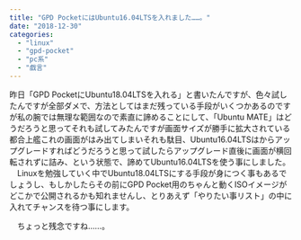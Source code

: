 ```yaml
---
title: "GPD PocketにはUbuntu16.04LTSを入れました……。"
date: "2018-12-30"
categories: 
  - "linux"
  - "gpd-pocket"
  - "pc系"
  - "戯言"
---
```


昨日「GPD PocketにUbuntu18.04LTSを入れる」と書いたんですが、色々試したんですが全部ダメで、方法としてはまだ残っている手段がいくつかあるのですが私の腕では無理な範囲なので素直に諦めることにして、「Ubuntu MATE」はどうだろうと思ってそれも試してみたんですが画面サイズが勝手に拡大されている都合上艦これの画面がはみ出てしまいそれも駄目、Ubuntu16.04LTSはからアップグレードすればどうだろうと思って試したらアップグレード直後に画面が横回転されずに詰み、という状態で、諦めてUbuntu16.04LTSを使う事にしました。 　Linuxを勉強していく中でUbuntu18.04LTSにする手段が身につく事もあるでしょうし、もしかしたらその前にGPD Pocket用のちゃんと動くISOイメージがどこかで公開されるかも知れませんし、とりあえず「やりたい事リスト」の中に入れてチャンスを待つ事にします。

　ちょっと残念ですね……。
